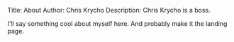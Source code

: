 Title: About
Author: Chris Krycho
Description: Chris Krycho is a boss.

I'll say something cool about myself here. And probably make it the landing page.
